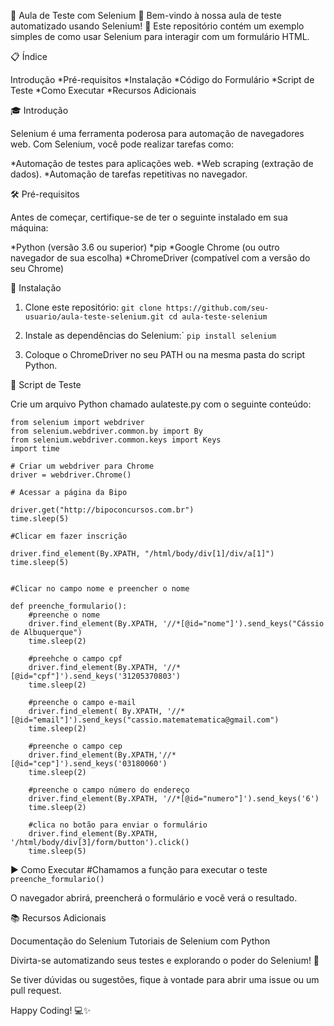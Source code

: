 🌟 Aula de Teste com Selenium 🌟
Bem-vindo à nossa aula de teste automatizado usando Selenium! 🚀 Este repositório contém um exemplo simples de como usar Selenium para interagir com um formulário HTML.

📋 Índice

Introdução
    *Pré-requisitos
    *Instalação
    *Código do Formulário
    *Script de Teste
    *Como Executar
    *Recursos Adicionais
    
🎓 Introdução

Selenium é uma ferramenta poderosa para automação de navegadores web. Com Selenium, você pode realizar tarefas como:

*Automação de testes para aplicações web.
*Web scraping (extração de dados).
*Automação de tarefas repetitivas no navegador.

🛠 Pré-requisitos

Antes de começar, certifique-se de ter o seguinte instalado em sua máquina:

*Python (versão 3.6 ou superior)
*pip
*Google Chrome (ou outro navegador de sua escolha)
*ChromeDriver (compatível com a versão do seu Chrome)

🚀 Instalação

1. Clone este repositório:
    ``git clone https://github.com/seu-usuario/aula-teste-selenium.git
    cd aula-teste-selenium``

2. Instale as dependências do Selenium:`
    ``pip install selenium``

3. Coloque o ChromeDriver no seu PATH ou na mesma pasta do script Python.

🧪 Script de Teste

Crie um arquivo Python chamado aulateste.py com o seguinte conteúdo:

```
from selenium import webdriver
from selenium.webdriver.common.by import By
from selenium.webdriver.common.keys import Keys
import time

# Criar um webdriver para Chrome
driver = webdriver.Chrome()

# Acessar a página da Bipo

driver.get("http://bipoconcursos.com.br")
time.sleep(5)

#Clicar em fazer inscrição

driver.find_element(By.XPATH, "/html/body/div[1]/div/a[1]")
time.sleep(5)


#Clicar no campo nome e preencher o nome

def preenche_formulario():
    #preenche o nome
    driver.find_element(By.XPATH, '//*[@id="nome"]').send_keys("Cássio de Albuquerque")
    time.sleep(2)

    #preehche o campo cpf
    driver.find_element(By.XPATH, '//*[@id="cpf"]').send_keys('31205370803')
    time.sleep(2)

    #preenche o campo e-mail
    driver.find_element( By.XPATH, '//*[@id="email"]').send_keys("cassio.matematematica@gmail.com")
    time.sleep(2)
    
    #preenche o campo cep
    driver.find_element(By.XPATH,'//*[@id="cep"]').send_keys('03180060')
    time.sleep(2)

    #preenche o campo número do endereço
    driver.find_element(By.XPATH, '//*[@id="numero"]').send_keys('6')
    time.sleep(2)

    #clica no botão para enviar o formulário
    driver.find_element(By.XPATH, '/html/body/div[3]/form/button').click()
    time.sleep(5)
```

▶️ Como Executar
  #Chamamos a função para executar o teste
  ```preenche_formulario()```

O navegador abrirá, preencherá o formulário e você verá o resultado.

📚 Recursos Adicionais

Documentação do Selenium
Tutoriais de Selenium com Python

Divirta-se automatizando seus testes e explorando o poder do Selenium! 🚀

Se tiver dúvidas ou sugestões, fique à vontade para abrir uma issue ou um pull request.

Happy Coding! 💻✨





